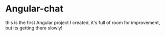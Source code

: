 # Angular-chat
 
this is the first Angular project I created,
it's full of room for improvement, but its getting there slowly!
